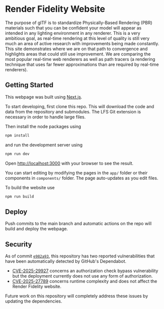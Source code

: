 # Render Fidelity Website

The purpose of glTF is to standardize Physically-Based Rendering (PBR) materials such that you can be confident your model will appear as intended in any lighting environment in any renderer. This is a very ambitious goal, as real-time rendering at this level of quality is still very much an area of active research with improvements being made constantly. This site demonstrates where we are on that path to convergence and highlights areas that could still use improvement. We are comparing the most popular real-time web renderers as well as path tracers (a rendering technique that uses far fewer approximations than are required by real-time renderers).

## Getting Started

This webpage was built using [Next.js](https://nextjs.org).

To start developing, first clone this repo. This will download the code and data from the repository and submodules. The LFS Git extension is necessary in order to handle large files.

Then install the node packages using 
```bash 
npm install
``` 

and run the development server using 
```bash
npm run dev
```

Open [http://localhost:3000](http://localhost:3000) with your browser to see the result.

You can start editing by modifying the pages in the `app/` folder or their components in `components/` folder. The page auto-updates as you edit files.

To build the website use
```bash
npm run build
```

## Deploy

Push commits to the main branch and automatic actions on the repo will build and deploy the webpage.

## Security 

As of commit [`e982a93`](https://github.com/KhronosGroup/glTF-temp-RF/commit/e982a93cae9dea7756aee347f6b2037a2a282cd7), this repository has two reported vulnerabilities that have been automatically detected by GitHub's Dependabot. 

- [CVE-2025-29927](https://nvd.nist.gov/vuln/detail/CVE-2025-29927) concerns an authorization check bypass vulnerability but the deployment currently does not use any form of authorization.
- [CVE-2025-27789](https://nvd.nist.gov/vuln/detail/CVE-2025-27789) concerns runtime complexity and does not affect the Render Fidelity website.

Future work on this repository will completely address these issues by updating the dependencies.

